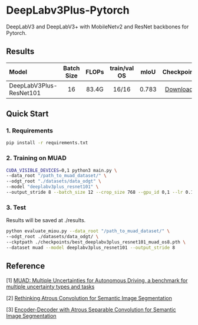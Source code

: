 # DeepLabv3Plus-Pytorch

DeepLabV3 and DeepLabV3+ with MobileNetv2 and ResNet backbones for Pytorch.

## Results


|  Model          | Batch Size  | FLOPs  | train/val OS   |  mIoU        | Checkpoint  |
| :--------        | :-------------: | :----:   | :-----------: | :--------: | :--------: | 
| DeepLabV3Plus-ResNet101     | 16      |  83.4G     |  16/16   |  0.783     |    [Download](https://www.dropbox.com/s/bm3hxe7wmakaqc5/best_deeplabv3plus_resnet101_voc_os16.pth?dl=0)   |



## Quick Start

### 1. Requirements

```bash
pip install -r requirements.txt
```


### 2. Training on MUAD

```bash
CUDA_VISIBLE_DEVICES=0,1 python3 main.py \
--data_root "/path_to_muad_dataset/" \
--odgt_root "./datasets/data_odgt" \
--model "deeplabv3plus_resnet101" \
--output_stride 8 --batch_size 12 --crop_size 768 --gpu_id 0,1 --lr 0.1 --val_batch_size 2
```

### 3. Test

Results will be saved at ./results.

```bash
python evaluate_miou.py --data_root "/path_to_muad_dataset/" \
--odgt_root ./datasets/data_odgt/ \
--ckptpath ./checkpoints/best_deeplabv3plus_resnet101_muad_os8.pth \
--dataset muad --model deeplabv3plus_resnet101 --output_stride 8
```

## Reference

[1] [MUAD: Multiple Uncertainties for Autonomous Driving, a benchmark for multiple uncertainty types and tasks](https://arxiv.org/abs/2203.01437)

[2] [Rethinking Atrous Convolution for Semantic Image Segmentation](https://arxiv.org/abs/1706.05587)

[3] [Encoder-Decoder with Atrous Separable Convolution for Semantic Image Segmentation](https://arxiv.org/abs/1802.02611)
